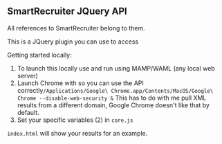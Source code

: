 ## SmartRecruiter JQuery API

All references to SmartRecruiter belong to them.

This is a JQuery plugin you can use to access 

Getting started locally:

1. To launch this locally use and run using MAMP/WAML (any local web server)
2. Launch Chrome with so you can use the API correctly```/Applications/Google\ Chrome.app/Contents/MacOS/Google\ Chrome --disable-web-security &```  This has to do with me pull XML results from a different domain, Google Chrome doesn't like that by default.
3. Set your specific variables (2) in ```core.js```

```index.html``` will show your results for an example.
